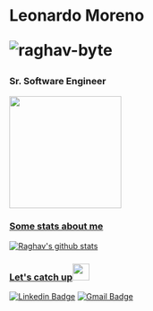 # Leonardo Moreno <p> <img src="https://komarev.com/ghpvc/?username=Leitee" alt="raghav-byte" /></p>
### Sr. Software Engineer 
<div align="start">
  <a href="https://github.com/Leitee/Leitee">
  <img color="ffffff" height="200px" src="https://github-readme-stats.vercel.app/api/top-langs/?username=leitee&layout=compact&langs_count=8&title_color=ffffff&text_color=daf7dc&bg_color=151515"/>
</div>
  
### Some stats about me
<img alt="Raghav's github stats" src="https://github-readme-stats.vercel.app/api?username=Leitee&show_icons=true&title_color=ffffff&icon_color=bb2acf&text_color=daf7dc&bg_color=151515" >

<h3>Let's catch up<img src="https://media.giphy.com/media/WUlplcMpOCEmTGBtBW/giphy.gif" width="30"> </h3>
  
[![Linkedin Badge](https://img.shields.io/badge/-LinkedIn-blue?style=flat-square&logo=Linkedin&logoColor=white&link=https://www.linkedin.com/in/leonardomoreno23/)](https://www.linkedin.com/in/leonardomoreno23/) 
  [![Gmail Badge](https://img.shields.io/badge/-Gmail-c14438?style=flat-square&logo=Gmail&logoColor=white&link=mailto:shuklaraghav321.com)](mailto:lm23moreno@gmail.com)











